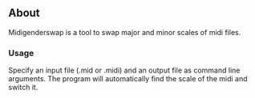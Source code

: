 ## About
Midigenderswap is a tool to swap major and minor scales of midi files.

### Usage
Specify an input file (.mid or .midi) and an output file as command line arguments.
The program will automatically find the scale of the midi and switch it.